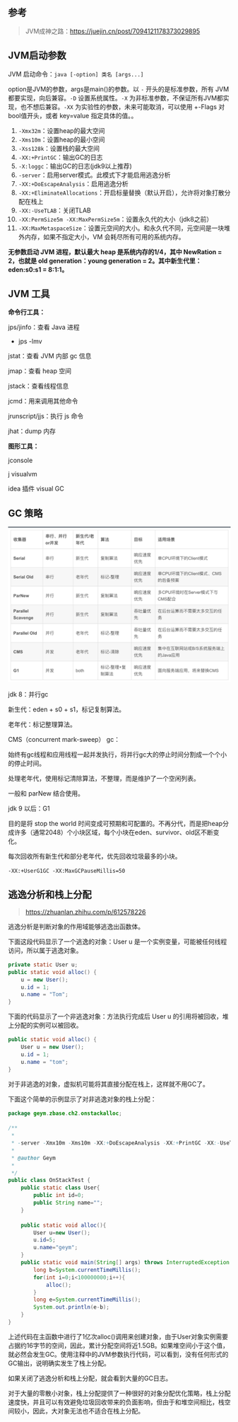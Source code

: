## 参考

> JVM成神之路：https://juejin.cn/post/7094121178373029895

## JVM启动参数

JVM 启动命令：`java [-option] 类名 [args...]`

option是JVM的参数，args是main()的参数。以 `-` 开头的是标准参数，所有 JVM 都要实现，向后兼容。`-D` 设置系统属性。`-X` 为非标准参数，不保证所有JVM都实现，也不想后兼容。`-XX` 为实验性的参数，未来可能取消，可以使用 +-Flags 对bool值开头，或者 key=value 指定具体的值。。

1. `-Xmx32m`：设置heap的最大空间
1. `-Xms10m`：设置heap的最小空间
1. `-Xss128k`：设置栈的最大空间
1. `-XX:+PrintGC`：输出GC的日志
1. `-X:loggc`：输出GC的日志(jdk9以上推荐)
1. `-server`：启用server模式。此模式下才能启用逃逸分析
1. `-XX:+DoEscapeAnalysis`：启用逃逸分析
1. `-XX:+EliminateAllocations`：开启标量替换（默认开启），允许将对象打散分配在栈上
1. `-XX:-UseTLAB`：关闭TLAB
1. `-XX:PermSize5m -XX:MaxPermSize5m`：设置永久代的大小（jdk8之前）
1. `-XX:MaxMetaspaceSize`：设置元空间的大小。和永久代不同，元空间是一块堆外内存，如果不指定大小，VM 会耗尽所有可用的系统内存。

**无参数启动 JVM 进程，默认最大 heap 是系统内存的1/4，其中 NewRation = 2，也就是 old generation：young generation = 2。其中新生代里：eden:s0:s1 = 8:1:1。**

## JVM 工具

**命令行工具：**

jps/jinfo：查看 Java 进程

- jps -lmv 

jstat：查看 JVM 内部 gc 信息

jmap：查看 heap 空间

jstack：查看线程信息

jcmd：用来调用其他命令

jrunscript/jjs：执行 js 命令

jhat：dump 内存

**图形工具：**

jconsole

j visualvm

idea 插件 visual GC

## GC 策略

![image-20230505170322028](JVM.assets/image-20230505170322028.png)

jdk 8：并行gc

新生代：eden + s0 + s1，标记复制算法。

老年代：标记整理算法。



CMS（concurrent mark-sweep） gc：

始终有gc线程和应用线程一起并发执行，将并行gc大的停止时间分割成一个个小的停止时间。

处理老年代，使用标记清除算法，不整理，而是维护了一个空闲列表。

一般和 parNew 结合使用。



jdk 9 以后：G1

目的是将 stop the world 时间变成可预期和可配置的。不再分代，而是把heap分成许多（通常2048）个小块区域，每个小块在eden、survivor、old区不断变化。

每次回收所有新生代和部分老年代，优先回收垃圾最多的小块。

`-XX:+UserG1GC -XX:MaxGCPauseMillis=50`

## 逃逸分析和栈上分配

> https://zhuanlan.zhihu.com/p/612578226

逃逸分析是判断对象的作用域能够逃逸出函数体。

下面这段代码显示了一个逃逸的对象：User u 是一个实例变量，可能被任何线程访问，所以属于逃逸对象。

```java
private static User u;
public static void alloc() {
    u = new User();
    u.id = 1;
    u.name = "Tom";
}
```

下面的代码显示了一个非逃逸对象：方法执行完成后 User u 的引用将被回收，堆上分配的实例可以被回收。

```java
public static void alloc() {
    User u = new User();
    u.id = 1;
    u.name = "tom";
}
```

对于非逃逸的对象，虚拟机可能将其直接分配在栈上，这样就不用GC了。

下面这个简单的示例显示了对非逃逸对象的栈上分配：

```java
package geym.zbase.ch2.onstackalloc;

/**
 * 
 * -server -Xmx10m -Xms10m -XX:+DoEscapeAnalysis -XX:+PrintGC -XX:-UseTLAB  -XX:+EliminateAllocations
 * 
 * @author Geym
 *
 */
public class OnStackTest {
    public static class User{
        public int id=0;
        public String name="";
    }

    public static void alloc(){
        User u=new User();
        u.id=5;
        u.name="geym";
    }
    public static void main(String[] args) throws InterruptedException {
        long b=System.currentTimeMillis();
        for(int i=0;i<100000000;i++){
            alloc();
        }
        long e=System.currentTimeMillis();
        System.out.println(e-b);
    }
}
```

上述代码在主函数中进行了1亿次alloc()调用来创建对象，由于User对象实例需要占据约16字节的空间，因此，累计分配空间将近1.5GB。如果堆空间小于这个值，就必然会发生GC。使用注释中的JVM参数执行代码，可以看到，没有任何形式的GC输出，说明确实发生了栈上分配。

如果关闭了逃逸分析和栈上分配，就会看到大量的GC日志。

对于大量的零散小对象，栈上分配提供了一种很好的对象分配优化策略，栈上分配速度快，并且可以有效避免垃圾回收带来的负面影响，但由于和堆空间相比，栈空间较小，因此，大对象无法也不适合在栈上分配。
